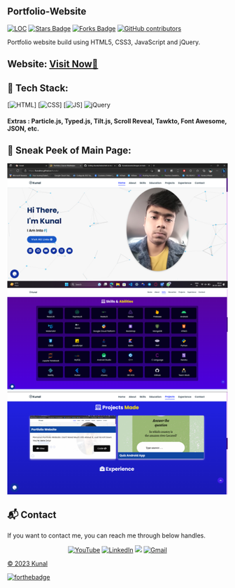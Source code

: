 ## Portfolio-Website

<a href="https://github.com/kunalvvs/Kunals"><img src="https://sloc.xyz/github/kunalvvs/Kunals" alt="LOC"/></a>
<a href="https://github.com/kunalvvs/Kunals"><img src="https://img.shields.io/github/stars/kunalvvs/Kunals" alt="Stars Badge"/></a>
<a href="https://github.com/kunalvvs/Kunals/network/members"><img src="https://img.shields.io/github/forks/kunalvvs/Kunals" alt="Forks Badge"/></a>
<a href="https://github.com/kunalvvs/Kunals/graphs/contributors"><img alt="GitHub contributors" src="https://img.shields.io/github/contributors/kunalvvs/Kunals?color=2b9348"></a>

Portfolio website build using HTML5, CSS3, JavaScript and jQuery.

<h2> Website: 
<a href="https://kunalvvs.vercel.app/" target="_blank">Visit Now🚀</a>
</h2> 

## 📌 Tech Stack:
[![HTML](https://img.shields.io/badge/html5%20-%23E34F26.svg?&style=for-the-badge&logo=html5&logoColor=white)]
[![CSS](https://img.shields.io/badge/css3%20-%231572B6.svg?&style=for-the-badge&logo=css3&logoColor=white)]
[![JS](https://img.shields.io/badge/javascript%20-%23323330.svg?&style=for-the-badge&logo=javascript&logoColor=%23F7DF1E)]
<img alt="jQuery" src="https://img.shields.io/badge/jquery-%230769AD.svg?style=for-the-badge&logo=jquery&logoColor=white"/>

#### Extras : Particle.js, Typed.js, Tilt.js, Scroll Reveal, Tawkto, Font Awesome, JSON, etc.

## 📌 Sneak Peek of Main Page:
![mockup720](./assests/images/portfolio2.png)
![skillsmockup](./assests/images/Skill.png)
![mockup720](./assests/images/Project.png)

<h2>📬 Contact</h2>

If you want to contact me, you can reach me through below handles.

<div align="center">

<a  href="https://www.youtube.com/@innovativedeveloper" target="_blank"><img alt="YouTube" src="https://img.shields.io/badge/Youtube-%23FF0000.svg?style=for-the-badge&logo=YouTube&logoColor=white" /></a>
<a  href="https://www.linkedin.com/in/kunalvvs/" target="_blank"><img alt="LinkedIn" src="https://img.shields.io/badge/linkedin%20-%230077B5.svg?&style=for-the-badge&logo=linkedin&logoColor=white" /></a>
<a href="https://twitter.com/kunalvvs" target="_blank"><img src="https://img.shields.io/badge/twitter-%2300acee.svg?&style=for-the-badge&logo=twitter&logoColor=white&alt=twitter" /></a>
<a href="mailto:kunalvvs@gmail.com"><img  alt="Gmail" src="https://img.shields.io/badge/Gmail-D14836?style=for-the-badge&logo=gmail&logoColor=white" />

</div>

© 2023 Kunal


[![forthebadge](https://forthebadge.com/images/badges/built-with-love.svg)](https://forthebadge.com)
